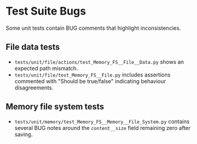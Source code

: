 # Test Suite Bugs

Some unit tests contain BUG comments that highlight inconsistencies.

## File data tests
- `tests/unit/file/actions/test_Memory_FS__File__Data.py` shows an expected path mismatch.
- `tests/unit/file/test_Memory_FS__File.py` includes assertions commented with "Should be true/false" indicating behaviour disagreements.

## Memory file system tests
- `tests/unit/memory/test_Memory_FS__Memory__File_System.py` contains several BUG notes around the `content__size` field remaining zero after saving.

